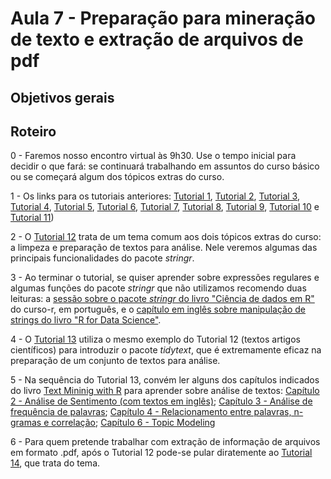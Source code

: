 # Aula 7 - Preparação para mineração de texto e extração de arquivos de pdf

## Objetivos gerais

## Roteiro

0 - Faremos nosso encontro virtual às 9h30. Use o tempo inicial para decidir o que fará: se continuará trabalhando em assuntos do curso básico ou se começará algum dos tópicos extras do curso.

1 - Os links para os tutoriais anteriores: [Tutorial 1](https://github.com/seade-R/raspagem-dados-r/blob/main/tutoriais/tutorial-01.md), [Tutorial 2](https://github.com/seade-R/raspagem-dados-r/blob/main/tutoriais/tutorial-02.md), [Tutorial 3](https://github.com/seade-R/raspagem-dados-r/blob/main/tutoriais/tutorial-03.md), [Tutorial 4](https://github.com/seade-R/raspagem-dados-r/blob/main/tutoriais/tutorial-04.md), [Tutorial 5](https://github.com/seade-R/raspagem-dados-r/blob/main/tutoriais/tutorial-05.md), [Tutorial 6](https://github.com/seade-R/raspagem-dados-r/blob/main/tutoriais/tutorial-06.md), [Tutorial 7](https://github.com/seade-R/raspagem-dados-r/blob/main/tutoriais/tutorial-07.md), [Tutorial 8](https://github.com/seade-R/raspagem-dados-r/blob/main/tutoriais/tutorial-08.md), [Tutorial 9](https://github.com/seade-R/raspagem-dados-r/blob/main/tutoriais/tutorial-09.md), [Tutorial 10](https://github.com/seade-R/raspagem-dados-r/blob/main/tutoriais/tutorial-10.md) e [Tutorial 11](https://github.com/seade-R/raspagem-dados-r/blob/main/tutoriais/tutorial-11.md))

2 - O [Tutorial 12](https://github.com/seade-R/raspagem-dados-r/blob/main/tutoriais/tutorial-12.md) trata de um tema comum aos dois tópicos extras do curso: a limpeza e preparação de textos para análise. Nele veremos algumas das principais funcionalidades do pacote _stringr_.

3 - Ao terminar o tutorial, se quiser aprender sobre expressões regulares e algumas funções do pacote _stringr_ que não utilizamos recomendo duas leituras: a [sessão sobre o pacote _stringr_ do livro "Ciência de dados em R"](https://livro.curso-r.com/7-4-o-pacote-stringr.html) do curso-r, em português, e o [capítulo em inglês sobre manipulação de strings do livro "R for Data Science"](https://r4ds.had.co.nz/strings.html).

4 - O [Tutorial 13](https://github.com/seade-R/raspagem-dados-r/blob/main/tutoriais/tutorial-13.md) utiliza o mesmo exemplo do Tutorial 12 (textos artigos científicos) para introduzir o pacote _tidytext_, que é extremamente eficaz na preparação de um conjunto de textos para análise. 

5 - Na sequência do Tutorial 13, convém ler alguns dos capítulos indicados do livro [Text Mininig with R](http://tidytextmining.com/) para aprender sobre análise de textos: [Capítulo 2 - Análise de Sentimento (com textos em inglês)](http://tidytextmining.com/sentiment.html); [Capítulo 3 - Análise de frequência de palavras](http://tidytextmining.com/tfidf.html); [Capítulo 4 - Relacionamento entre palavras, n-gramas e correlação](http://tidytextmining.com/ngrams.html); [Capítulo 6 - Topic Modeling](http://tidytextmining.com/topicmodeling.html)

6 - Para quem pretende trabalhar com extração de informação de arquivos em formato .pdf, após o Tutorial 12 pode-se pular diratemente ao [Tutorial 14](https://github.com/seade-R/raspagem-dados-r/blob/main/tutoriais/tutorial-14.md), que trata do tema.


